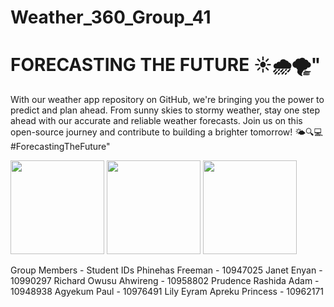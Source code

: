 

# Weather_360_Group_41 

# FORECASTING THE FUTURE ☀️🌧️🌪️"

With our weather app repository on GitHub, we're bringing you the power to predict and plan ahead. From sunny skies to stormy weather, stay one step ahead with our accurate and reliable weather forecasts. Join us on this open-source journey and contribute to building a brighter tomorrow! 🌤️🔍💻 
 #ForecastingTheFuture"

<img width="150" alt="" src="https://user-images.githubusercontent.com/98413109/204063530-4bb61138-f97d-43ea-a846-d9c8ca7c79a6.png"> <img width="150" alt="" src="https://user-images.githubusercontent.com/98413109/204065307-6e98b926-d881-4050-9817-2600e7796591.png"> <img width="150" alt="" src="https://user-images.githubusercontent.com/98413109/204065309-773626df-f613-48c3-8abf-4129832d6679.png">

 

Group Members          - Student IDs
Phinehas Freeman       - 10947025
Janet Enyan            - 10990297
Richard Owusu Ahwireng - 10958802
Prudence Rashida Adam  - 10948938
Agyekum Paul           - 10976491
Lily Eyram Apreku Princess - 10962171
